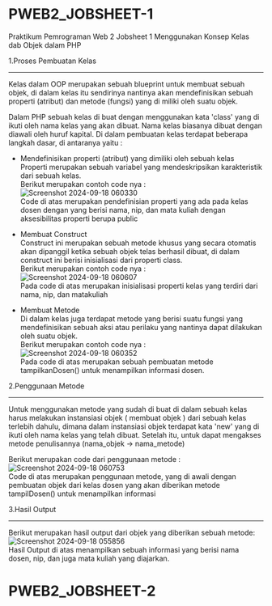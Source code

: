 # PWEB2_JOBSHEET-1
Praktikum Pemrograman Web 2 Jobsheet 1 Menggunakan Konsep Kelas dab Objek dalam PHP

1.Proses Pembuatan Kelas<br><hr>
Kelas dalam OOP merupakan sebuah blueprint untuk membuat sebuah objek, di dalam kelas itu sendirinya nantinya akan mendefinisikan sebuah properti (atribut) dan metode (fungsi) yang di miliki oleh suatu objek. <br>

Dalam PHP sebuah kelas di buat dengan menggunakan kata 'class' yang di ikuti oleh nama kelas yang akan dibuat. Nama kelas biasanya dibuat dengan diawali oleh huruf kapital. Di dalam pembuatan kelas terdapat beberapa langkah dasar, di antaranya yaitu :<br>

- Mendefinisikan properti (atribut) yang dimiliki oleh sebuah kelas<br>
Properti merupakan sebuah variabel yang mendeskripsikan karakteristik dari sebuah kelas. <br>
Berikut merupakan contoh code nya :<br>
![Screenshot 2024-09-18 060330](https://github.com/user-attachments/assets/87d966a2-4d7c-45a3-acc8-76df638b636d) <br>
Code di atas merupakan pendefinisian properti yang ada pada kelas dosen dengan yang berisi nama, nip, dan mata kuliah dengan aksesibilitas properti berupa public<br>
- Membuat Construct<br>
Construct ini merupakan sebuah metode khusus yang secara otomatis akan dipanggil ketika sebuah objek telas berhasil dibuat, di dalam construct ini berisi inisialisasi dari properti class.<br>
Berikut merupakan contoh code nya :<br>
![Screenshot 2024-09-18 060607](https://github.com/user-attachments/assets/ad433b03-c216-4b4c-894e-c3fb7780b596)<br>
Pada code di atas merupakan inisialisasi properti kelas yang terdiri dari nama, nip, dan matakuliah<br>

- Membuat Metode<br>
Di dalam kelas juga terdapat metode yang berisi suatu fungsi yang mendefinisikan sebuah aksi atau perilaku yang nantinya dapat dilakukan oleh suatu objek.<br>
Berikut merupakan contoh code nya :<br> 
![Screenshot 2024-09-18 060352](https://github.com/user-attachments/assets/d8788732-4c70-446c-8a07-1a9e7d7d9000)<br>
Pada code di atas merupakan sebuah pembuatan metode tampilkanDosen() untuk menampilkan informasi dosen.<br>

2.Penggunaan Metode<hr>
Untuk menggunakan metode yang sudah di buat di dalam sebuah kelas harus melakukan instansiasi objek ( membuat objek ) dari sebuah kelas terlebih dahulu, dimana dalam instansiasi objek terdapat kata 'new' yang di ikuti oleh nama kelas  yang telah dibuat. Setelah itu, untuk dapat mengakses metode penulisannya (nama_objek -> nama_metode)<br>

Berikut merupakan code dari penggunaan metode :<br>
![Screenshot 2024-09-18 060753](https://github.com/user-attachments/assets/bc121cc3-59d1-4c92-ac9a-5f96b6e803e9)<br>
Code di atas merupakan penggunaan metode, yang di awali dengan pembuatan objek dari kelas dosen yang akan diberikan metode tampilDosen() untuk menampilkan informasi<br>

3.Hasil Output<hr>
Berikut merupakan hasil output dari objek yang diberikan sebuah metode:<br>
![Screenshot 2024-09-18 055856](https://github.com/user-attachments/assets/848c3a77-1897-4630-8200-4ad55c161976)<br>
Hasil Output di atas menampilkan sebuah informasi yang berisi nama dosen, nip, dan juga mata kuliah yang diajarkan.<br>

# PWEB2_JOBSHEET-2

